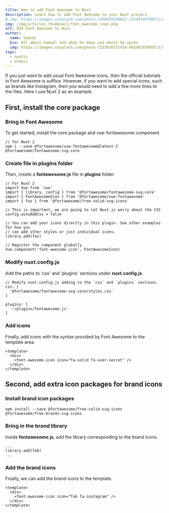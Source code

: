 ```yaml
---
title: How to add Font Awesome to Nuxt
description: Learn how to add Font Awesome to your Nuxt project
# img: https://images.unsplash.com/photo-1498050108023-c5249f4df085?ixlib=rb-4.0.3&ixid=MnwxMjA3fDB8MHxwaG90by1wYWdlfHx8fGVufDB8fHx8&auto=format&fit=crop&w=1472&q=80
img: /img/articles_thumbnail/font_awesome_logo.png
alt: Add Font Awesome to Nuxt
author: 
  name: Samuel
  bio: All about Samuel and what he does and where he works
  img: https://images.unsplash.com/photo-1533636721434-0e2d61030955?ixlib=rb-1.2.1&ixid=eyJhcHBfaWQiOjEyMDd9&auto=format&fit=crop&w=2550&q=80
tags: 
  - nuxtjs
  - others
---
```


<div class="html-content">
  If you just want to add usual Font Awesome icons, then the official tutorials in Font Awesome is suffice. However, if you want to add special icons, such as brands like Instagram, then you would need to add a few more lines to the files. Here I use Nuxt 2 as an example.
</div>

## First, install the core package

### Bring in Font Awesome

To get started, install the core package and vue-fontawesome component.

```js[]
// for Nuxt 2
npm i --save @fortawesome/vue-fontawesome@latest-2 @fortawesome/fontawesome-svg-core 
```

### Create file in plugins folder

Then, create a <b>fontawesome.js</b> file in <b>plugins</b> folder

```js[/plugin/fontawesome.js]
// For Nuxt 2
import Vue from 'vue'
import { library, config } from '@fortawesome/fontawesome-svg-core'
import { FontAwesomeIcon } from '@fortawesome/vue-fontawesome'
import { fas } from '@fortawesome/free-solid-svg-icons'

// This is important, we are going to let Nuxt.js worry about the CSS
config.autoAddCss = false

// You can add your icons directly in this plugin. See other examples for how you
// can add other styles or just individual icons.
library.add(fas)

// Register the component globally
Vue.component('font-awesome-icon', FontAwesomeIcon)
```

### Modify nuxt.config.js

Add the paths to 'css' and 'plugins' sections under <b>nuxt.config.js</b>.

```js[nuxt.config.js]
// Modify nuxt.config.js adding to the `css` and `plugins` sections.
css: [
  '@fortawesome/fontawesome-svg-core/styles.css'
]

plugins: [
  '~/plugins/fontawesome.js'
]
```

### Add icons

Finally, add icons with the syntax provided by Font Awesome to the template area.

```js[example.vue]
<template>
  <div>
    <font-awesome-icon icon="fa-solid fa-user-secret" />
  </div>
</template>
```
<div><el-divider/></div>

## Second, add extra icon packages for brand icons

### Install brand icon packages

```js[]
npm install --save @fortawesome/free-solid-svg-icons @fortawesome/free-brands-svg-icons
```

### Bring in the brand library

Inside <b>fontawesome.js</b>, add the library corresponding to the brand icons.

```js[/plugin/fontawesome.js]
...
library.add(fab)
...
```

### Add the brand icons

Finally, we can add the brand icons to the template.

```js[example.vue]
<template>
  <div>
    <font-awesome-icon icon="fab fa-instagram" />
  </div>
</template>
```
